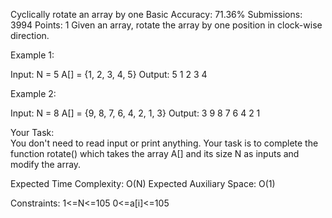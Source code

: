 Cyclically rotate an array by one 
Basic Accuracy: 71.36% Submissions: 3994 Points: 1
Given an array, rotate the array by one position in clock-wise direction.
 

Example 1:

Input:
N = 5
A[] = {1, 2, 3, 4, 5}
Output:
5 1 2 3 4
 

Example 2:

Input:
N = 8
A[] = {9, 8, 7, 6, 4, 2, 1, 3}
Output:
3 9 8 7 6 4 2 1
 

Your Task:  
You don't need to read input or print anything. Your task is to complete the function rotate() which takes the array A[] and its size N as inputs and modify the array.

 

Expected Time Complexity: O(N)
Expected Auxiliary Space: O(1)

 

Constraints:
1<=N<=105
0<=a[i]<=105